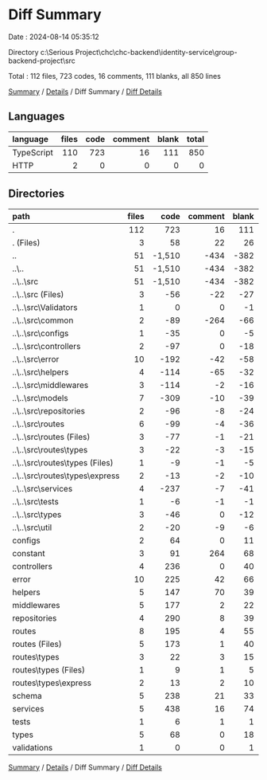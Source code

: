 # Diff Summary

Date : 2024-08-14 05:35:12

Directory c:\\Serious Project\\chc\\chc-backend\\identity-service\\group-backend-project\\src

Total : 112 files,  723 codes, 16 comments, 111 blanks, all 850 lines

[Summary](results.md) / [Details](details.md) / Diff Summary / [Diff Details](diff-details.md)

## Languages
| language | files | code | comment | blank | total |
| :--- | ---: | ---: | ---: | ---: | ---: |
| TypeScript | 110 | 723 | 16 | 111 | 850 |
| HTTP | 2 | 0 | 0 | 0 | 0 |

## Directories
| path | files | code | comment | blank | total |
| :--- | ---: | ---: | ---: | ---: | ---: |
| . | 112 | 723 | 16 | 111 | 850 |
| . (Files) | 3 | 58 | 22 | 26 | 106 |
| .. | 51 | -1,510 | -434 | -382 | -2,326 |
| ..\\.. | 51 | -1,510 | -434 | -382 | -2,326 |
| ..\\..\\src | 51 | -1,510 | -434 | -382 | -2,326 |
| ..\\..\\src (Files) | 3 | -56 | -22 | -27 | -105 |
| ..\\..\\src\\Validators | 1 | 0 | 0 | -1 | -1 |
| ..\\..\\src\\common | 2 | -89 | -264 | -66 | -419 |
| ..\\..\\src\\configs | 1 | -35 | 0 | -5 | -40 |
| ..\\..\\src\\controllers | 2 | -97 | 0 | -18 | -115 |
| ..\\..\\src\\error | 10 | -192 | -42 | -58 | -292 |
| ..\\..\\src\\helpers | 4 | -114 | -65 | -32 | -211 |
| ..\\..\\src\\middlewares | 3 | -114 | -2 | -16 | -132 |
| ..\\..\\src\\models | 7 | -309 | -10 | -39 | -358 |
| ..\\..\\src\\repositories | 2 | -96 | -8 | -24 | -128 |
| ..\\..\\src\\routes | 6 | -99 | -4 | -36 | -139 |
| ..\\..\\src\\routes (Files) | 3 | -77 | -1 | -21 | -99 |
| ..\\..\\src\\routes\\types | 3 | -22 | -3 | -15 | -40 |
| ..\\..\\src\\routes\\types (Files) | 1 | -9 | -1 | -5 | -15 |
| ..\\..\\src\\routes\\types\\express | 2 | -13 | -2 | -10 | -25 |
| ..\\..\\src\\services | 4 | -237 | -7 | -41 | -285 |
| ..\\..\\src\\tests | 1 | -6 | -1 | -1 | -8 |
| ..\\..\\src\\types | 3 | -46 | 0 | -12 | -58 |
| ..\\..\\src\\util | 2 | -20 | -9 | -6 | -35 |
| configs | 2 | 64 | 0 | 11 | 75 |
| constant | 3 | 91 | 264 | 68 | 423 |
| controllers | 4 | 236 | 0 | 40 | 276 |
| error | 10 | 225 | 42 | 66 | 333 |
| helpers | 5 | 147 | 70 | 39 | 256 |
| middlewares | 5 | 177 | 2 | 22 | 201 |
| repositories | 4 | 290 | 8 | 39 | 337 |
| routes | 8 | 195 | 4 | 55 | 254 |
| routes (Files) | 5 | 173 | 1 | 40 | 214 |
| routes\\types | 3 | 22 | 3 | 15 | 40 |
| routes\\types (Files) | 1 | 9 | 1 | 5 | 15 |
| routes\\types\\express | 2 | 13 | 2 | 10 | 25 |
| schema | 5 | 238 | 21 | 33 | 292 |
| services | 5 | 438 | 16 | 74 | 528 |
| tests | 1 | 6 | 1 | 1 | 8 |
| types | 5 | 68 | 0 | 18 | 86 |
| validations | 1 | 0 | 0 | 1 | 1 |

[Summary](results.md) / [Details](details.md) / Diff Summary / [Diff Details](diff-details.md)